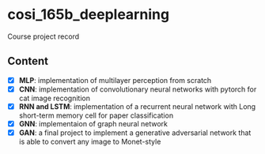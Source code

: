 # cosi_165b_deeplearning
Course project record

## Content
- [x] **MLP**: implementation of multilayer perception from scratch
- [x] **CNN**: implementation of convolutionary neural networks with pytorch for cat image recognition
- [x] **RNN and LSTM**: implementation of a recurrent neural network with Long short-term memory cell for paper classification
- [x] **GNN**: implementaion of graph neural network
- [x] **GAN**: a final project to implement a generative adversarial network that is able to convert any image to Monet-style
